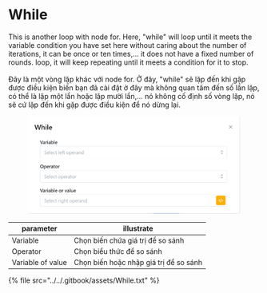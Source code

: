 # While

This is another loop with node for. Here, "while" will loop until it meets the variable condition you have set here without caring about the number of iterations, it can be once or ten times,... it does not have a fixed number of rounds. loop, it will keep repeating until it meets a condition for it to stop.\
\
Đây là một vòng lặp khác với node for. Ở đây, "while" sẽ lặp đến khi gặp được điều kiện biến bạn đã cài đặt ở đây mà không quan tâm đến số lần lặp, có thể là lặp một lần hoặc lặp mười lần,... nó không cố định số vòng lặp, nó sẽ cứ lặp đến khi gặp được điều kiện để nó dừng lại.

<figure><img src="../../.gitbook/assets/image (2) (1) (2) (1).png" alt=""><figcaption></figcaption></figure>

| parameter         | illustrate                             |
| ----------------- | -------------------------------------- |
| Variable          | Chọn biến chứa giá trị để so sánh      |
| Operator          | Chọn biểu thức để so sánh              |
| Variable of value | Chọn biến hoặc nhập giá trị để so sánh |

{% file src="../../.gitbook/assets/While.txt" %}
